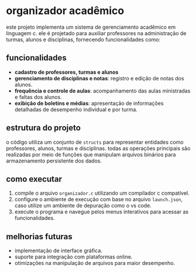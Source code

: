 # organizador acadêmico

este projeto implementa um sistema de gerenciamento acadêmico em linguagem c. ele é projetado para auxiliar professores na administração de turmas, alunos e disciplinas, fornecendo funcionalidades como:  

## funcionalidades
- **cadastro de professores, turmas e alunos**   
- **gerenciamento de disciplinas e notas**: registro e edição de notas dos alunos.  
- **frequência e controle de aulas**: acompanhamento das aulas ministradas e faltas dos alunos.  
- **exibição de boletins e médias**: apresentação de informações detalhadas de desempenho individual e por turma.   

## estrutura do projeto  
o código utiliza um conjunto de `structs` para representar entidades como professores, alunos, turmas e disciplinas. todas as operações principais são realizadas por meio de funções que manipulam arquivos binários para armazenamento persistente dos dados.  

## como executar  
1. compile o arquivo `organizador.c` utilizando um compilador c compatível.  
2. configure o ambiente de execução com base no arquivo `launch.json`, caso utilize um ambiente de depuração como o vs code.  
3. execute o programa e navegue pelos menus interativos para acessar as funcionalidades.  

## melhorias futuras  
- implementação de interface gráfica.  
- suporte para integração com plataformas online.  
- otimizações na manipulação de arquivos para maior desempenho.  
